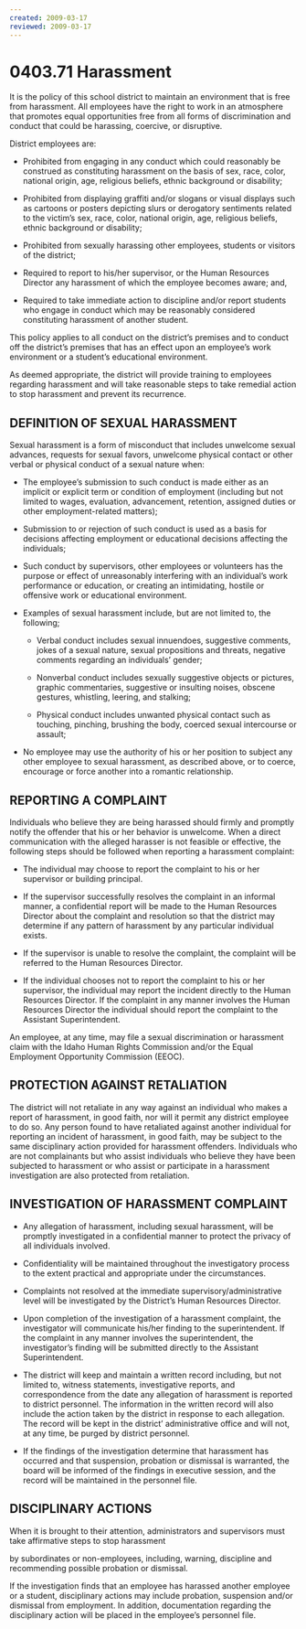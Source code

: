 ```yaml
---
created: 2009-03-17
reviewed: 2009-03-17
---
```


# 0403.71 Harassment

It is the policy of this school district to maintain an environment that is free from harassment. All employees have the right to work in an atmosphere that promotes equal opportunities free from all forms of discrimination and conduct that could be harassing, coercive, or disruptive.

District employees are:


- Prohibited from engaging in any conduct which could reasonably be construed as constituting harassment on the basis of sex, race, color, national origin, age, religious beliefs, ethnic background or disability;


- Prohibited from displaying graffiti and/or slogans or visual displays such as cartoons or posters depicting slurs or derogatory sentiments related to the victim’s sex, race, color, national origin, age, religious beliefs, ethnic background or disability;


- Prohibited from sexually harassing other employees, students or visitors of the district;


- Required to report to his/her supervisor, or the Human Resources Director any harassment of which the employee becomes aware; and,


- Required to take immediate action to discipline and/or report students who engage in conduct which may be reasonably considered constituting harassment of another student.

This policy applies to all conduct on the district’s premises and to conduct off the district’s premises that has an effect upon an employee’s work environment or a student’s educational environment.

As deemed appropriate, the district will provide training to employees regarding harassment and will take reasonable steps to take remedial action to stop harassment and prevent its recurrence.

## DEFINITION OF SEXUAL HARASSMENT

Sexual harassment is a form of misconduct that includes unwelcome sexual advances, requests for sexual favors, unwelcome physical contact or other verbal or physical conduct of a sexual nature when:


- The employee’s submission to such conduct is made either as an implicit or explicit term or condition of employment (including but not limited to wages, evaluation, advancement, retention, assigned duties or other employment-related matters);


- Submission to or rejection of such conduct is used as a basis for decisions affecting employment or educational decisions affecting the individuals;


- Such conduct by supervisors, other employees or volunteers has the purpose or effect of unreasonably interfering with an individual’s work performance or education, or creating an intimidating, hostile or offensive work or educational environment.


- Examples of sexual harassment include, but are not limited to, the following;


    - Verbal conduct includes sexual innuendoes, suggestive comments, jokes of a sexual nature, sexual     propositions and threats, negative comments regarding an individuals’ gender;


    - Nonverbal conduct includes sexually suggestive objects or pictures, graphic commentaries, suggestive or     insulting noises, obscene gestures, whistling, leering, and stalking;


    - Physical conduct includes unwanted physical contact such as touching, pinching, brushing the body,     coerced sexual intercourse or assault;


- No employee may use the authority of his or her position to subject any other employee to sexual harassment, as described above, or to coerce, encourage or force another into a romantic relationship.

## REPORTING A COMPLAINT

Individuals who believe they are being harassed should firmly and promptly notify the offender that his or her behavior is unwelcome. When a direct communication with the alleged harasser is not feasible or effective, the following steps should be followed when reporting a harassment complaint:


- The individual may choose to report the complaint to his or her supervisor or building principal.


- If the supervisor successfully resolves the complaint in an informal manner, a confidential report will be made to the Human Resources Director about the complaint and resolution so that the district may determine if any pattern of harassment by any particular individual exists.


- If the supervisor is unable to resolve the complaint, the complaint will be referred to the Human Resources Director.


- If the individual chooses not to report the complaint to his or her supervisor, the individual may report the incident directly to the Human Resources Director. If the complaint in any manner involves the Human Resources Director the individual should report the complaint to the Assistant Superintendent.

An employee, at any time, may file a sexual discrimination or harassment claim with the Idaho Human Rights Commission and/or the Equal Employment Opportunity Commission (EEOC).

## PROTECTION AGAINST RETALIATION

The district will not retaliate in any way against an individual who makes a report of harassment, in good faith, nor will it permit any district employee to do so. Any person found to have retaliated against another individual for reporting an incident of harassment, in good faith, may be subject to the same disciplinary action provided for harassment offenders. Individuals who are not complainants but who assist individuals who believe they have been subjected to harassment or who assist or participate in a harassment investigation are also protected from retaliation.

## INVESTIGATION OF HARASSMENT COMPLAINT


- Any allegation of harassment, including sexual harassment, will be promptly investigated in a confidential manner to protect the privacy of all individuals involved.


- Confidentiality will be maintained throughout the investigatory process to the extent practical and appropriate under the circumstances.


- Complaints not resolved at the immediate supervisory/administrative level will be investigated by the District’s Human Resources Director.


- Upon completion of the investigation of a harassment complaint, the investigator will communicate his/her finding to the superintendent. If the complaint in any manner involves the superintendent, the investigator’s finding will be submitted directly to the Assistant Superintendent.


- The district will keep and maintain a written record including, but not limited to, witness statements, investigative reports, and correspondence from the date any allegation of harassment is reported to district personnel. The information in the written record will also include the action taken by the district in response to each allegation. The record will be kept in the district’ administrative office and will not, at any time, be purged by district personnel.


- If the findings of the investigation determine that harassment has occurred and that suspension, probation or dismissal is warranted, the board will be informed of the findings in executive session, and the record will be maintained in the personnel file.

## DISCIPLINARY ACTIONS

When it is brought to their attention, administrators and supervisors must take affirmative steps to stop harassment


by subordinates or non-employees, including, warning, discipline and recommending possible probation or dismissal.

If the investigation finds that an employee has harassed another employee or a student, disciplinary actions may include probation, suspension and/or dismissal from employment. In addition, documentation regarding the disciplinary action will be placed in the employee’s personnel file.


